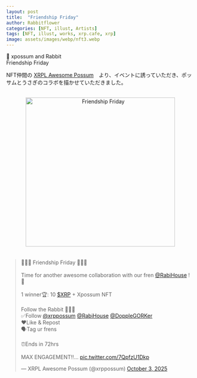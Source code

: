 ```yaml
---
layout: post
title:  "Friendship Friday"
author: Rabbitflower
categories: [NFT, illust, Artists]
tags: [NFT, illust, works, xrp.cafe, xrp]
image: assets/images/webp/nft3.webp
---
```


💖 xpossum and Rabbit  
Friendship Friday   
<!--more-->

NFT仲間の <a target="_blank" href="https://x.com/xrppossum" >XRPL Awesome Possum</a>　より、イベントに誘っていただき、ポッサムとうさぎのコラボを描かせていただきました。

  
<br>
<div style="text-align: center;"><img src="https://pbs.twimg.com/media/G2V0ngoaAAEZULj?format=jpg&name=900x900" alt="Friendship Friday" width="400px"> </div>　　

<blockquote class="twitter-tweet"><p lang="en" dir="ltr">🩷💜💚 Friendship Friday 🩷💜💚<br><br>Time for another awesome collaboration with our fren <a href="https://twitter.com/RabiHouse?ref_src=twsrc%5Etfw">@RabiHouse</a> ! 🐰<br><br>1 winner🏆: 10 <a href="https://twitter.com/search?q=%24XRP&amp;src=ctag&amp;ref_src=twsrc%5Etfw">$XRP</a> + Xpossum NFT <br><br>Follow the Rabbit 🐇👇🏻<br>✅Follow <a href="https://twitter.com/xrppossum?ref_src=twsrc%5Etfw">@xrppossum</a> <a href="https://twitter.com/RabiHouse?ref_src=twsrc%5Etfw">@RabiHouse</a> <a href="https://twitter.com/DoppleGORKer?ref_src=twsrc%5Etfw">@DoppleGORKer</a> <br>❤️Like &amp; Repost <br>🗣️Tag ur frens <br><br>⏰Ends in 72hrs<br><br>MAX ENGAGEMENT‼️… <a href="https://t.co/7QpfzU1Dkp">pic.twitter.com/7QpfzU1Dkp</a></p>&mdash; XRPL Awesome Possum (@xrppossum) <a href="https://twitter.com/xrppossum/status/1974112243349664066?ref_src=twsrc%5Etfw">October 3, 2025</a></blockquote> <script async src="https://platform.twitter.com/widgets.js" charset="utf-8"></script>

